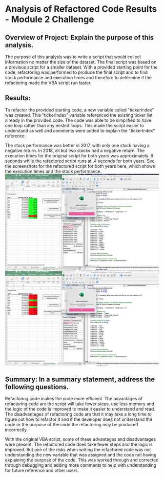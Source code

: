# Analysis of Refactored Code Results - Module 2 Challenge
## Overview of Project: Explain the purpose of this analysis.
The purpose of this analysis was to write a script that would collect information no matter the size of the dataset. The final script was based on a previous script for a smaller dataset. With a provided starting point for the code, refactoring was performed to produce the final script and to find stock performance and execution times and therefore to determine if the refactoring made the VBA script run faster.
## Results:
To refactor the provided starting code, a new variable called "tickerIndex" was created. This "tickerIndex" variable referenced the existing ticker list already in the provided code. The code was able to be simplified to have one loop rather than any nested loops. This made the script easier to understand as well and comments were added to explain the "tickerIndex" reference. 

The stock performance was better in 2017, with only one stock having a negative return. In 2018, all but two stocks had a negative return. The execution times for the original script for both years was approximately .6 seconds while the refactored script runs at .4 seconds for both years. See the screenshots for the refactored script for both years here, which shows the execution times and the stock performance. ![This is an image](Resources/VBA_Challenge_2017.png) ![This is an image](Resources/VBA_Challenge_2018.png)
## Summary: In a summary statement, address the following questions.
Refactoring code makes the code more efficient. The advantages of refactoring code are the script will take fewer steps, use less memory and the logic of the code is improved to make it easier to understand and read. The disadvantages of refactoring code are that it may take a long time to figure out how to refactor it and if the developer does not understand the code or the purpose of the code the refactoring may be produced incorrectly. 

With the original VBA script, some of these advantages and disadvantages were present. The refactored code does take fewer steps and the logic is improved. But one of the risks when writing the refactored code was not understanding the new variable that was assigned and the code not having explaining the purpose of the code. This was worked through and corrected through debugging and adding more comments to help with understanding for future reference and other users.  
